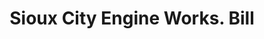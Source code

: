 ---
doi: 10.7916/D8281KJ0
date_other: '1892'
date_other_textual: '1892'
form: printed ephemera
genre:
- Invoices
name:
- Sioux City Engine Works
object_in_context_url: https://biggert.cul.columbia.edu/items/view/ave_biggert_00143
subject_hierarchical_geographic:
- Sioux City, Iowa, United States
subject_name:
- Sioux City Engine Works
title: Sioux City Engine Works. Bill
sort_title: Sioux City Engine Works. Bill
call_number: ave_biggert_00143
coordinates:
- 42.49805555555556,-96.39555555555556
pid: ave_biggert_00143
identifiers: ave_biggert_00143
thumbnail: https://derivativo-2.library.columbia.edu/iiif/2/ldpd:343025/full/!256,256/0/native.jpg
permalink: "/biggert/ave_biggert_00143/"
layout: iiif-image-page
---